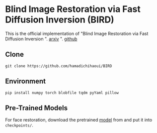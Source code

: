 # Blind Image Restoration via Fast Diffusion Inversion (BIRD)

This is the official implementation of "Blind Image Restoration via Fast Diffusion Inversion
". [arxiv](https://arxiv.org/abs/2405.19572)
". [github](https://github.com/hamadichihaoui/BIRD?tab=readme-ov-file#readme)

## Clone
```
git clone https://github.com/hamadichihaoui/BIRD 
```

## Environment 
```
pip install numpy torch blobfile tqdm pyYaml pillow    
```

## Pre-Trained Models

For face restoration, download the pretrained [model](https://drive.google.com/file/d/1qMs7tNGV3tkOZNKH5L130dkwsmobEJdh/view?usp=sharing) from and put it into ```checkpoints/```.





